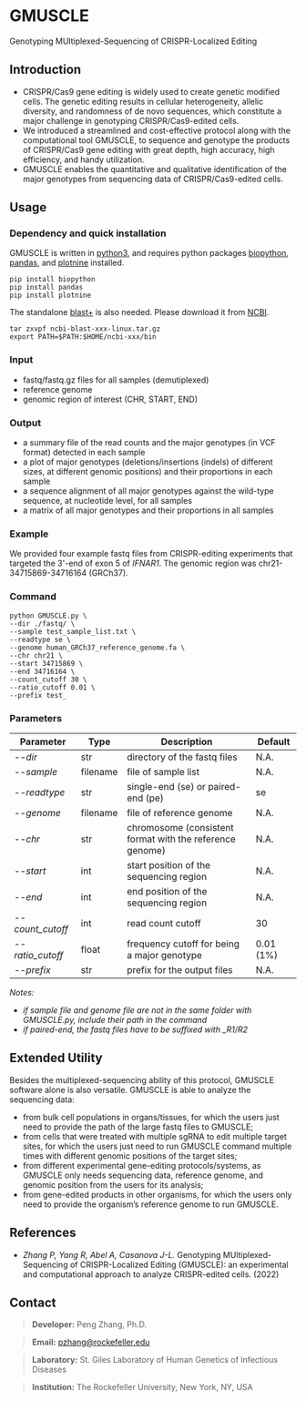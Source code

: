 # GMUSCLE
Genotyping MUltiplexed-Sequencing of CRISPR-Localized Editing

## Introduction
- CRISPR/Cas9 gene editing is widely used to create genetic modified cells. The genetic editing results in cellular heterogeneity, allelic diversity, and  randomness of de novo sequences, which constitute a major challenge in genotyping CRISPR/Cas9-edited cells. 
- We introduced a streamlined and cost-effective protocol along with the computational tool GMUSCLE, to sequence and genotype the products of CRISPR/Cas9 gene editing with great depth, high accuracy, high efficiency, and handy utilization.
- GMUSCLE enables the quantitative and qualitative identification of the major genotypes from sequencing data of CRISPR/Cas9-edited cells.

## Usage
### Dependency and quick installation
GMUSCLE is written in [python3](https://www.python.org/downloads/), and requires python packages [biopython](https://biopython.org/), [pandas](https://pypi.org/project/pandas/), and [plotnine](https://plotnine.readthedocs.io/en/stable/) installed. 
```
pip install biopython
pip install pandas
pip install plotnine
```

The standalone [blast+](https://www.ncbi.nlm.nih.gov/books/NBK569861/) is also needed. Please download it from [NCBI](https://ftp.ncbi.nlm.nih.gov/blast/executables/LATEST/).
```
tar zxvpf ncbi-blast-xxx-linux.tar.gz
export PATH=$PATH:$HOME/ncbi-xxx/bin
```

### Input
- fastq/fastq.gz files for all samples (demutiplexed)
- reference genome
- genomic region of interest (CHR, START, END)

### Output
- a summary file of the read counts and the major genotypes (in VCF format) detected in each sample
- a plot of major genotypes (deletions/insertions (indels) of different sizes, at different genomic positions) and their proportions in each sample
- a sequence alignment of all major genotypes against the wild-type sequence, at nucleotide level, for all samples
- a matrix of all major genotypes and their proportions in all samples

### Example
We provided four example fastq files from CRISPR-editing experiments that targeted the 3'-end of exon 5 of *IFNAR1*. The genomic region was chr21-34715869-34716164 (GRCh37).

### Command
```
python GMUSCLE.py \
--dir ./fastq/ \
--sample test_sample_list.txt \
--readtype se \
--genome human_GRCh37_reference_genome.fa \
--chr chr21 \
--start 34715869 \
--end 34716164 \
--count_cutoff 30 \
--ratio_cutoff 0.01 \
--prefix test_
```

### Parameters
Parameter | Type | Description | Default
----------|------|-------------|--------------
*--dir*|str|directory of the fastq files|N.A.
*--sample*|filename|file of sample list|N.A.
*--readtype*|str|single-end (se) or paired-end (pe)|se
*--genome*|filename|file of reference genome|N.A.
*--chr*|str|chromosome (consistent format with the reference genome)|N.A.
*--start*|int|start position of the sequencing region|N.A.
*--end*|int|end position of the sequencing region|N.A.
*--count_cutoff*|int|read count cutoff|30
*--ratio_cutoff*|float|frequency cutoff for being a major genotype|0.01 (1%)
*--prefix*|str|prefix for the output files|N.A.

*Notes:*
- *if sample file and genome file are not in the same folder with GMUSCLE.py, include their path in the command*
- *if paired-end, the fastq files have to be suffixed with _R1/R2*

## Extended Utility
Besides the multiplexed-sequencing ability of this protocol, GMUSCLE software alone is also versatile. GMUSCLE is able to analyze the sequencing data:
- from bulk cell populations in organs/tissues, for which the users just need to provide the path of the large fastq files to GMUSCLE; 
- from cells that were treated with multiple sgRNA to edit multiple target sites, for which the users just need to run GMUSCLE command multiple times with different genomic positions of the target sites; 
- from different experimental gene-editing protocols/systems, as GMUSCLE only needs sequencing data, reference genome, and genomic position from the users for its analysis;
- from gene-edited products in other organisms, for which the users only need to provide the organism’s reference genome to run GMUSCLE.

## References
- *Zhang P, Yang R, Abel A, Casanova J-L.* Genotyping MUltiplexed-Sequencing of CRISPR-Localized Editing (GMUSCLE): 
an experimental and computational approach to analyze CRISPR-edited cells. (2022)

## Contact
> **Developer:** Peng Zhang, Ph.D.

> **Email:** pzhang@rockefeller.edu

> **Laboratory:** St. Giles Laboratory of Human Genetics of Infectious Diseases

> **Institution:** The Rockefeller University, New York, NY, USA
